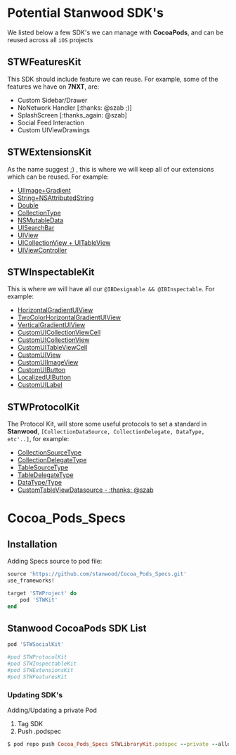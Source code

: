 

# Potential Stanwood SDK's

We listed below a few SDK's we can manage with **CocoaPods**, and can be reused across all `iOS` projects

## STWFeaturesKit

This SDK should include feature we can reuse. For example, some of the features we have on **7NXT**, are:

* Custom Sidebar/Drawer
* NoNetwork Handler [:thanks: @szab ;)]
* SplashScreen [:thanks_again: @szab]
* Social Feed Interaction
* Custom UIViewDrawings


## STWExtensionsKit

As the name suggest ;) , this is where we will keep all of our extensions which can be reused. For example: 

* [UIImage+Gradient](https://github.com/stanwood/Mach_Dich_Krass_Swift/blob/9f844ffe63207bc81a21478e03532fa83f0f6e5a/Mach_Dich_Krass/UIImage%2BGradient.swift)
* [String+NSAttributedString](https://github.com/stanwood/Mach_Dich_Krass_Swift/blob/9f844ffe63207bc81a21478e03532fa83f0f6e5a/Mach_Dich_Krass/String%2BNSAttributedString.swift)
* [Double](https://github.com/stanwood/Mach_Dich_Krass_Swift/blob/9f844ffe63207bc81a21478e03532fa83f0f6e5a/Mach_Dich_Krass/Double.swift)
* [CollectionType](https://github.com/stanwood/Mach_Dich_Krass_Swift/blob/9f844ffe63207bc81a21478e03532fa83f0f6e5a/Mach_Dich_Krass/CollectionType.swift)
* [NSMutableData](https://github.com/stanwood/Mach_Dich_Krass_Swift/blob/9f844ffe63207bc81a21478e03532fa83f0f6e5a/Mach_Dich_Krass/NSMutableData.swift)
* [UISearchBar](https://github.com/stanwood/Mach_Dich_Krass_Swift/blob/9f844ffe63207bc81a21478e03532fa83f0f6e5a/Mach_Dich_Krass/UISearchBar.swift)
* [UIView](https://github.com/stanwood/Mach_Dich_Krass_Swift/blob/9f844ffe63207bc81a21478e03532fa83f0f6e5a/Mach_Dich_Krass/UIViewExtension.swift)
* [UICollectionView + UITableView](https://github.com/stanwood/Mach_Dich_Krass_Swift/blob/9f844ffe63207bc81a21478e03532fa83f0f6e5a/Mach_Dich_Krass/UICollectionView%20%2B%20UITableView.swift)
* [UIViewController](https://github.com/stanwood/Mach_Dich_Krass_Swift/blob/9f844ffe63207bc81a21478e03532fa83f0f6e5a/Mach_Dich_Krass/UIViewController.swift)

## STWInspectableKit

This is where we will have all our `@IBDesignable && @IBInspectable`. For example:

* [HorizontalGradientUIView](https://github.com/stanwood/Mach_Dich_Krass_Swift/blob/9f844ffe63207bc81a21478e03532fa83f0f6e5a/Mach_Dich_Krass/HorizontalGradientUIView.swift)
* [TwoColorHorizontalGradientUIView](https://github.com/stanwood/Mach_Dich_Krass_Swift/blob/9f844ffe63207bc81a21478e03532fa83f0f6e5a/Mach_Dich_Krass/TwoColorHorizontalGradientUIView.swift)
* [VerticalGradientUIView](https://github.com/stanwood/Mach_Dich_Krass_Swift/blob/9f844ffe63207bc81a21478e03532fa83f0f6e5a/Mach_Dich_Krass/VerticalGradientUIView.swift)
* [CustomUICollectionViewCell](https://github.com/stanwood/Mach_Dich_Krass_Swift/blob/9f844ffe63207bc81a21478e03532fa83f0f6e5a/Mach_Dich_Krass/CustomUICollectionViewCell.swift)
* [CustomUICollectionView](https://github.com/stanwood/Mach_Dich_Krass_Swift/blob/9f844ffe63207bc81a21478e03532fa83f0f6e5a/Mach_Dich_Krass/CustomUICollectionView.swift)
* [CustomUITableViewCell](https://github.com/stanwood/Mach_Dich_Krass_Swift/blob/9f844ffe63207bc81a21478e03532fa83f0f6e5a/Mach_Dich_Krass/CustomUITableViewCell.swift)
* [CustomUIView](https://github.com/stanwood/Mach_Dich_Krass_Swift/blob/9f844ffe63207bc81a21478e03532fa83f0f6e5a/Mach_Dich_Krass/CustomUIView.swift)
* [CustomUIImageView](https://github.com/stanwood/Mach_Dich_Krass_Swift/blob/9f844ffe63207bc81a21478e03532fa83f0f6e5a/Mach_Dich_Krass/CustomUIImageView.swift)
* [CustomUIButton](https://github.com/stanwood/Mach_Dich_Krass_Swift/blob/9f844ffe63207bc81a21478e03532fa83f0f6e5a/Mach_Dich_Krass/CustomUIButton.swift)
* [LocalizedUIButton](https://github.com/stanwood/Mach_Dich_Krass_Swift/blob/9f844ffe63207bc81a21478e03532fa83f0f6e5a/Mach_Dich_Krass/LocalizedUIButton.swift)
* [CustomUILabel](https://github.com/stanwood/Mach_Dich_Krass_Swift/blob/9f844ffe63207bc81a21478e03532fa83f0f6e5a/Mach_Dich_Krass/CustomUILabel.swift)

## STWProtocolKit

The Protocol Kit, will store some useful protocols to set a standard in **Stanwood**, `[CollectionDataSource, CollectionDelegate, DataType, etc'..]`, for example:

* [CollectionSourceType](https://github.com/stanwood/Mach_Dich_Krass_Swift/blob/9f844ffe63207bc81a21478e03532fa83f0f6e5a/Mach_Dich_Krass/CollectionDataSource.swift)
* [CollectionDelegateType](https://github.com/stanwood/Mach_Dich_Krass_Swift/blob/9f844ffe63207bc81a21478e03532fa83f0f6e5a/Mach_Dich_Krass/CollectionDelegate.swift)
* [TableSourceType](https://github.com/stanwood/Mach_Dich_Krass_Swift/blob/9f844ffe63207bc81a21478e03532fa83f0f6e5a/Mach_Dich_Krass/TableDataSource.swift)
* [TableDelegateType](https://github.com/stanwood/Mach_Dich_Krass_Swift/blob/9f844ffe63207bc81a21478e03532fa83f0f6e5a/Mach_Dich_Krass/TableDelegate.swift)
* [DataType/Type](https://github.com/stanwood/Mach_Dich_Krass_Swift/blob/9f844ffe63207bc81a21478e03532fa83f0f6e5a/Mach_Dich_Krass/DataType.swift)
* [CustomTableViewDatasource - :thanks: @szab](https://github.com/stanwood/Mach_Dich_Krass_Swift/blob/9f844ffe63207bc81a21478e03532fa83f0f6e5a/Mach_Dich_Krass/CustomTableViewDatasource.swift)

# Cocoa_Pods_Specs


## Installation

Adding Specs source to pod file:

```ruby
source 'https://github.com/stanwood/Cocoa_Pods_Specs.git'
use_frameworks!

target 'STWProject' do
    pod 'STWKit'
end
```
## Stanwood CocoaPods SDK List



```ruby
pod 'STWSocialKit'

#pod STWProtocolKit
#pod STWInspectableKit
#pod STWExtensionsKit
#pod STWFeaturesKit
```

### Updating SDK's

Adding/Updating a private Pod

1) Tag SDK
2) Push .podspec

```ruby
$ pod repo push Cocoa_Pods_Specs STWLibraryKit.podspec --private --allow-warnings
```

